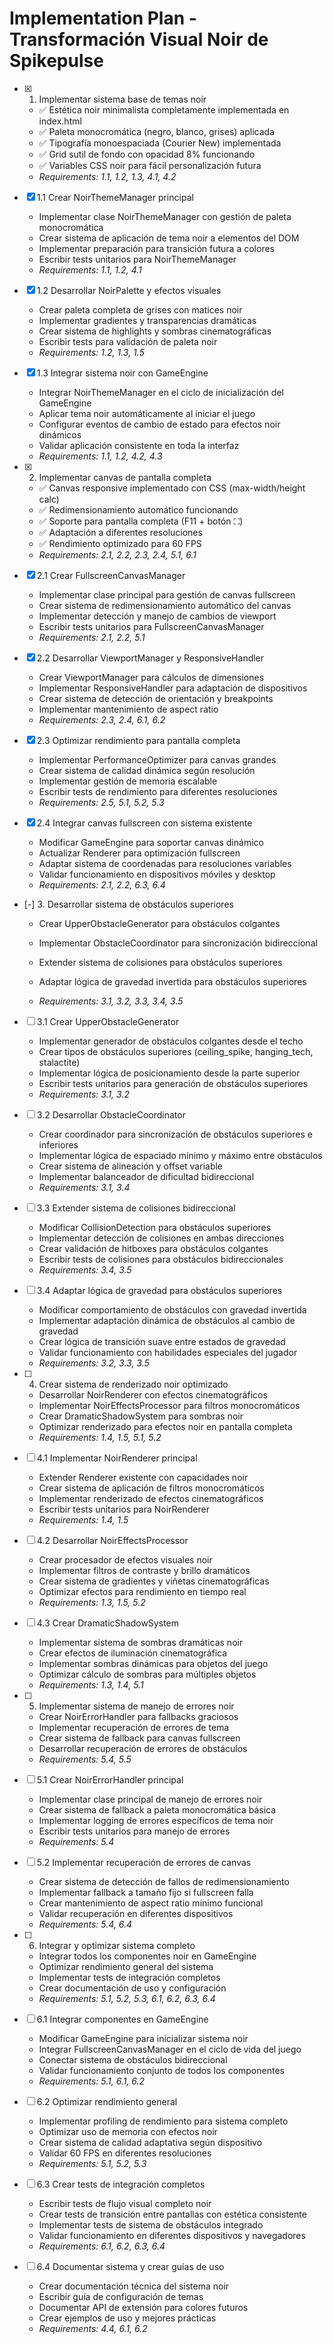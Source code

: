 # Implementation Plan - Transformación Visual Noir de Spikepulse

- [x] 1. Implementar sistema base de temas noir
  - ✅ Estética noir minimalista completamente implementada en index.html
  - ✅ Paleta monocromática (negro, blanco, grises) aplicada
  - ✅ Tipografía monoespaciada (Courier New) implementada
  - ✅ Grid sutil de fondo con opacidad 8% funcionando
  - ✅ Variables CSS noir para fácil personalización futura
  - _Requirements: 1.1, 1.2, 1.3, 4.1, 4.2_

- [x] 1.1 Crear NoirThemeManager principal

  - Implementar clase NoirThemeManager con gestión de paleta monocromática
  - Crear sistema de aplicación de tema noir a elementos del DOM
  - Implementar preparación para transición futura a colores
  - Escribir tests unitarios para NoirThemeManager
  - _Requirements: 1.1, 1.2, 4.1_

- [x] 1.2 Desarrollar NoirPalette y efectos visuales
  - Crear paleta completa de grises con matices noir
  - Implementar gradientes y transparencias dramáticas
  - Crear sistema de highlights y sombras cinematográficas
  - Escribir tests para validación de paleta noir
  - _Requirements: 1.2, 1.3, 1.5_

- [x] 1.3 Integrar sistema noir con GameEngine

  - Integrar NoirThemeManager en el ciclo de inicialización del GameEngine
  - Aplicar tema noir automáticamente al iniciar el juego
  - Configurar eventos de cambio de estado para efectos noir dinámicos
  - Validar aplicación consistente en toda la interfaz
  - _Requirements: 1.1, 1.2, 4.2, 4.3_

- [x] 2. Implementar canvas de pantalla completa
  - ✅ Canvas responsive implementado con CSS (max-width/height calc)
  - ✅ Redimensionamiento automático funcionando
  - ✅ Soporte para pantalla completa (F11 + botón ⛶)
  - ✅ Adaptación a diferentes resoluciones
  - ✅ Rendimiento optimizado para 60 FPS
  - _Requirements: 2.1, 2.2, 2.3, 2.4, 5.1, 6.1_

- [x] 2.1 Crear FullscreenCanvasManager

  - Implementar clase principal para gestión de canvas fullscreen
  - Crear sistema de redimensionamiento automático del canvas
  - Implementar detección y manejo de cambios de viewport
  - Escribir tests unitarios para FullscreenCanvasManager
  - _Requirements: 2.1, 2.2, 5.1_

- [x] 2.2 Desarrollar ViewportManager y ResponsiveHandler

  - Crear ViewportManager para cálculos de dimensiones
  - Implementar ResponsiveHandler para adaptación de dispositivos
  - Crear sistema de detección de orientación y breakpoints
  - Implementar mantenimiento de aspect ratio
  - _Requirements: 2.3, 2.4, 6.1, 6.2_

- [x] 2.3 Optimizar rendimiento para pantalla completa

  - Implementar PerformanceOptimizer para canvas grandes
  - Crear sistema de calidad dinámica según resolución
  - Implementar gestión de memoria escalable
  - Escribir tests de rendimiento para diferentes resoluciones
  - _Requirements: 2.5, 5.1, 5.2, 5.3_

- [x] 2.4 Integrar canvas fullscreen con sistema existente

  - Modificar GameEngine para soportar canvas dinámico
  - Actualizar Renderer para optimización fullscreen
  - Adaptar sistema de coordenadas para resoluciones variables
  - Validar funcionamiento en dispositivos móviles y desktop
  - _Requirements: 2.1, 2.2, 6.3, 6.4_


- [-] 3. Desarrollar sistema de obstáculos superiores

  - Crear UpperObstacleGenerator para obstáculos colgantes
  - Implementar ObstacleCoordinator para sincronización bidireccional
  - Extender sistema de colisiones para obstáculos superiores
  - Adaptar lógica de gravedad invertida para obstáculos superiores





  - _Requirements: 3.1, 3.2, 3.3, 3.4, 3.5_

- [ ] 3.1 Crear UpperObstacleGenerator
  - Implementar generador de obstáculos colgantes desde el techo
  - Crear tipos de obstáculos superiores (ceiling_spike, hanging_tech, stalactite)
  - Implementar lógica de posicionamiento desde la parte superior
  - Escribir tests unitarios para generación de obstáculos superiores
  - _Requirements: 3.1, 3.2_

- [ ] 3.2 Desarrollar ObstacleCoordinator
  - Crear coordinador para sincronización de obstáculos superiores e inferiores
  - Implementar lógica de espaciado mínimo y máximo entre obstáculos
  - Crear sistema de alineación y offset variable
  - Implementar balanceador de dificultad bidireccional
  - _Requirements: 3.1, 3.4_

- [ ] 3.3 Extender sistema de colisiones bidireccional
  - Modificar CollisionDetection para obstáculos superiores
  - Implementar detección de colisiones en ambas direcciones
  - Crear validación de hitboxes para obstáculos colgantes
  - Escribir tests de colisiones para obstáculos bidireccionales
  - _Requirements: 3.4, 3.5_

- [ ] 3.4 Adaptar lógica de gravedad para obstáculos superiores
  - Modificar comportamiento de obstáculos con gravedad invertida
  - Implementar adaptación dinámica de obstáculos al cambio de gravedad
  - Crear lógica de transición suave entre estados de gravedad
  - Validar funcionamiento con habilidades especiales del jugador
  - _Requirements: 3.2, 3.3, 3.5_

- [ ] 4. Crear sistema de renderizado noir optimizado
  - Desarrollar NoirRenderer con efectos cinematográficos
  - Implementar NoirEffectsProcessor para filtros monocromáticos
  - Crear DramaticShadowSystem para sombras noir
  - Optimizar renderizado para efectos noir en pantalla completa
  - _Requirements: 1.4, 1.5, 5.1, 5.2_

- [ ] 4.1 Implementar NoirRenderer principal
  - Extender Renderer existente con capacidades noir
  - Crear sistema de aplicación de filtros monocromáticos
  - Implementar renderizado de efectos cinematográficos
  - Escribir tests unitarios para NoirRenderer
  - _Requirements: 1.4, 1.5_

- [ ] 4.2 Desarrollar NoirEffectsProcessor
  - Crear procesador de efectos visuales noir
  - Implementar filtros de contraste y brillo dramáticos
  - Crear sistema de gradientes y viñetas cinematográficas
  - Optimizar efectos para rendimiento en tiempo real
  - _Requirements: 1.3, 1.5, 5.2_

- [ ] 4.3 Crear DramaticShadowSystem
  - Implementar sistema de sombras dramáticas noir
  - Crear efectos de iluminación cinematográfica
  - Implementar sombras dinámicas para objetos del juego
  - Optimizar cálculo de sombras para múltiples objetos
  - _Requirements: 1.3, 1.4, 5.1_

- [ ] 5. Implementar sistema de manejo de errores noir
  - Crear NoirErrorHandler para fallbacks graciosos
  - Implementar recuperación de errores de tema
  - Crear sistema de fallback para canvas fullscreen
  - Desarrollar recuperación de errores de obstáculos
  - _Requirements: 5.4, 5.5_

- [ ] 5.1 Crear NoirErrorHandler principal
  - Implementar clase principal de manejo de errores noir
  - Crear sistema de fallback a paleta monocromática básica
  - Implementar logging de errores específicos de tema noir
  - Escribir tests unitarios para manejo de errores
  - _Requirements: 5.4_

- [ ] 5.2 Implementar recuperación de errores de canvas
  - Crear sistema de detección de fallos de redimensionamiento
  - Implementar fallback a tamaño fijo si fullscreen falla
  - Crear mantenimiento de aspect ratio mínimo funcional
  - Validar recuperación en diferentes dispositivos
  - _Requirements: 5.4, 6.4_

- [ ] 6. Integrar y optimizar sistema completo
  - Integrar todos los componentes noir en GameEngine
  - Optimizar rendimiento general del sistema
  - Implementar tests de integración completos
  - Crear documentación de uso y configuración
  - _Requirements: 5.1, 5.2, 5.3, 6.1, 6.2, 6.3, 6.4_

- [ ] 6.1 Integrar componentes en GameEngine
  - Modificar GameEngine para inicializar sistema noir
  - Integrar FullscreenCanvasManager en el ciclo de vida del juego
  - Conectar sistema de obstáculos bidireccional
  - Validar funcionamiento conjunto de todos los componentes
  - _Requirements: 5.1, 6.1, 6.2_

- [ ] 6.2 Optimizar rendimiento general
  - Implementar profiling de rendimiento para sistema completo
  - Optimizar uso de memoria con efectos noir
  - Crear sistema de calidad adaptativa según dispositivo
  - Validar 60 FPS en diferentes resoluciones
  - _Requirements: 5.1, 5.2, 5.3_

- [ ] 6.3 Crear tests de integración completos
  - Escribir tests de flujo visual completo noir
  - Crear tests de transición entre pantallas con estética consistente
  - Implementar tests de sistema de obstáculos integrado
  - Validar funcionamiento en diferentes dispositivos y navegadores
  - _Requirements: 6.1, 6.2, 6.3, 6.4_

- [ ] 6.4 Documentar sistema y crear guías de uso
  - Crear documentación técnica del sistema noir
  - Escribir guía de configuración de temas
  - Documentar API de extensión para colores futuros
  - Crear ejemplos de uso y mejores prácticas
  - _Requirements: 4.4, 6.1, 6.2_
